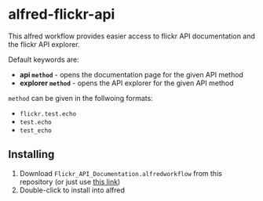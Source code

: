 # alfred-flickr-api
This alfred workflow provides easier access to flickr API documentation and the flickr API explorer.

Default keywords are:
  * **api `method`** - opens the documentation page for the given API method
  * **explorer `method`** - opens the API explorer for the given API method

`method` can be given in the follwoing formats:
  * `flickr.test.echo`
  * `test.echo`
  * `test_echo`


## Installing
  1. Download `Flickr_API_Documentation.alfredworkflow` from this repository (or just use [this link](https://github.com/3thirty/alfred-flickr-api/raw/master/Flickr_API_Documentation.alfredworkflow))
  1. Double-click to install into alfred
